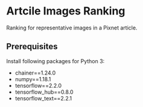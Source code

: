 # Artcile Images Ranking

Ranking for representative images in a Pixnet article.

## Prerequisites

Install following packages for Python 3:

- chainer==1.24.0
- numpy==1.18.1
- tensorflow==2.2.0
- tensorflow_hub==0.8.0
- tensorflow_text==2.2.1
